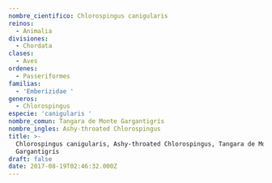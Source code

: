 ```yaml
---
nombre_cientifico: Chlorospingus canigularis
reinos:
  - Animalia
divisiones:
  - Chordata
clases:
  - Aves
ordenes:
  - Passeriformes
familias:
  - 'Emberizidae '
generos:
  - Chlorospingus
especie: 'canigularis '
nombre_comun: Tangara de Monte Gargantigrís
nombre_ingles: Ashy-throated Chlorospingus
title: >-
  Chlorospingus canigularis, Ashy-throated Chlorospingus, Tangara de Monte
  Gargantigrís
draft: false
date: 2017-08-19T02:46:32.000Z
---
```


